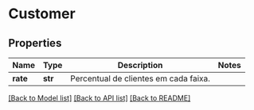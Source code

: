 # Customer

## Properties
Name | Type | Description | Notes
------------ | ------------- | ------------- | -------------
**rate** | **str** | Percentual de clientes em cada faixa.  | 

[[Back to Model list]](../README.md#documentation-for-models) [[Back to API list]](../README.md#documentation-for-api-endpoints) [[Back to README]](../README.md)

